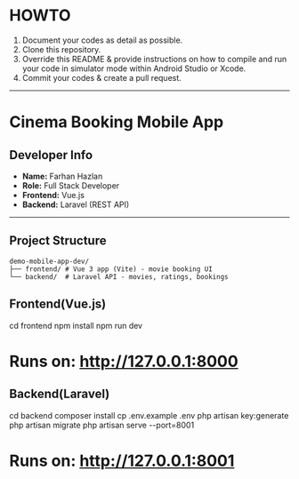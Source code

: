 # HOWTO

1. Document your codes as detail as possible.
2. Clone this repository.
3. Override this README & provide instructions on how to compile and run your code in simulator mode within Android Studio or Xcode.
4. Commit your codes & create a pull request.

---

# Cinema Booking Mobile App

## Developer Info
- **Name:** Farhan Hazlan  
- **Role:** Full Stack Developer  
- **Frontend:** Vue.js  
- **Backend:** Laravel (REST API)

---

## Project Structure

```
demo-mobile-app-dev/
├── frontend/ # Vue 3 app (Vite) - movie booking UI
└── backend/  # Laravel API - movies, ratings, bookings
```

## Frontend(Vue.js)
cd frontend
npm install
npm run dev
# Runs on: http://127.0.0.1:8000

## Backend(Laravel)
cd backend
composer install
cp .env.example .env
php artisan key:generate
php artisan migrate
php artisan serve --port=8001
# Runs on: http://127.0.0.1:8001

